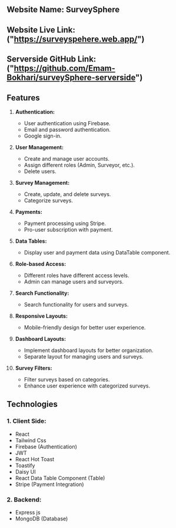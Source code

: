 ## Website Name: SurveySphere

## Website Live Link:("https://surveyspehere.web.app/")
## Serverside GitHub Link:("https://github.com/Emam-Bokhari/surveySphere-serverside")


## Features

1. **Authentication:**
   - User authentication using Firebase.
   - Email and password authentication.
   - Google sign-in.

2. **User Management:**
   - Create and manage user accounts.
   - Assign different roles (Admin, Surveyor, etc.).
   - Delete users.

3. **Survey Management:**
   - Create, update, and delete surveys.
   - Categorize surveys.

4. **Payments:**
   - Payment processing using Stripe.
   - Pro-user subscription with payment.

5. **Data Tables:**
   - Display user and payment data using DataTable component.

6. **Role-based Access:**
   - Different roles have different access levels.
   - Admin can manage users and surveyors.

7. **Search Functionality:**
   - Search functionality for users and surveys.

8. **Responsive Layouts:**
   - Mobile-friendly design for better user experience.

9. **Dashboard Layouts:**
   - Implement dashboard layouts for better organization.
   - Separate layout for managing users and surveys.

10. **Survey Filters:**
    - Filter surveys based on categories.
    - Enhance user experience with categorized surveys.

## Technologies

### 1. Client Side:

- React
- Tailwind Css
- Firebase (Authentication)
- JWT
- React Hot Toast
- Toastify
- Daisy UI
- React Data Table Component (Table)
- Stripe (Payment Integration)

### 2. Backend:

- Express js
- MongoDB (Database)
